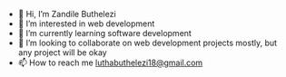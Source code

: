 - 👋 Hi, I’m Zandile Buthelezi
- 👀 I’m interested in web development
- 🌱 I’m currently learning software development
- 💞️ I’m looking to collaborate on web development projects mostly, but any project will be okay
- 📫 How to reach me luthabuthelezi18@gmail.com

<!---
zandy-zee2021/zandy-zee2021 is a ✨ special ✨ repository because its `README.md` (this file) appears on your GitHub profile.
You can click the Preview link to take a look at your changes.
--->
